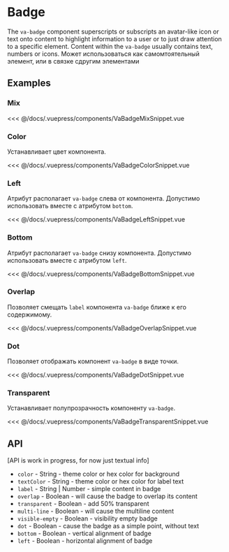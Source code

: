 # Badge

The `va-badge` component superscripts or subscripts an avatar-like icon or text onto content to highlight information to a user or to just draw attention to a specific element. Content within the `va-badge` usually contains text, numbers or icons. Может использоваться как самомтоятельный элемент, или в связке сдругим элементами

## Examples

### Mix

<VaBadgeMixSnippet/>

<<< @/docs/.vuepress/components/VaBadgeMixSnippet.vue


### Color

Устанавливает цвет компонента.

<VaBadgeColorSnippet/>

<<< @/docs/.vuepress/components/VaBadgeColorSnippet.vue


### Left

 Атрибут располагает `va-badge` слева от компонента. Допустимо использовать вместе с атрибутом `bottom`.


<VaBadgeLeftSnippet/>

<<< @/docs/.vuepress/components/VaBadgeLeftSnippet.vue


### Bottom

Атрибут располагает `va-badge` снизу компонента. Допустимо использовать вместе с атрибутом `left`.

<VaBadgeBottomSnippet/>

<<< @/docs/.vuepress/components/VaBadgeBottomSnippet.vue


### Overlap

Позволяет смещать `label` компонента `va-badge` ближе к его содержимому.

<VaBadgeOverlapSnippet/>

<<< @/docs/.vuepress/components/VaBadgeOverlapSnippet.vue


### Dot

Позволяет отображать компонент `va-badge` в виде точки.


<VaBadgeDotSnippet/>

<<< @/docs/.vuepress/components/VaBadgeDotSnippet.vue


### Transparent

Устанавливает полупрозрачность компоненту `va-badge`.

<VaBadgeTransparentSnippet/>

<<< @/docs/.vuepress/components/VaBadgeTransparentSnippet.vue




## API

[API is work in progress, for now just textual info]

* `color` - String - theme color or hex color for background
* `textColor` - String - theme color or hex color for label text
* `label` - String | Number - simple content in badge 
* `overlap` - Boolean - will cause the badge to overlap its content
* `transparent` - Boolean - add 50% transparent
* `multi-line` - Boolean - will cause the multiline content
* `visible-empty` - Boolean - visibility empty badge
* `dot` - Boolean - cause the badge as a simple point, without text
* `bottom` - Boolean - vertical alignment of badge
* `left` -  Boolean - horizontal alignment of badge
